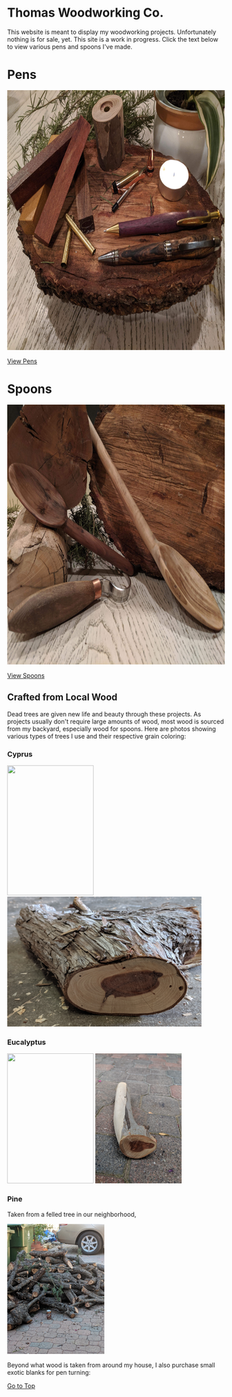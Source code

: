 # Thomas Woodworking Co.

This website is meant to display my woodworking projects. Unfortunately nothing is for sale, yet. This site is a work in progress. Click the text below to view various pens and spoons I've made.
# Pens 

<img src="ThemeImgPens.jpg" width= "800" height="600">

[View Pens](Pens.md)

# Spoons

<img src="ThemeImgSpoons.jpg" width= "800" height="600">

[View Spoons](Spoons.md)



## Crafted from Local Wood
Dead trees are given new life and beauty through these projects. As projects usually don't require large amounts of wood, most wood is sourced from my backyard, especially wood for spoons.  Here are photos showing various types of trees I use and their respective grain coloring:  

### Cyprus

<img src="CyprusTree.jpg" width="200" height="300"> <img src="CyprusWood.jpg" width="450" height="300">  

### Eucalyptus

<img src="EucalyptusTree.jpg" width="200" height="300"> <img src="EucalyptusWood.jpg" width="200" height="300">  

### Pine

Taken from a felled tree in our neighborhood, 

<img src="PineWoodPile.jpg" width="225" height="300">

Beyond what wood is taken from around my house, I also purchase small exotic blanks for pen turning:

[Go to Top](#Thomas-Woodworking-Co)
